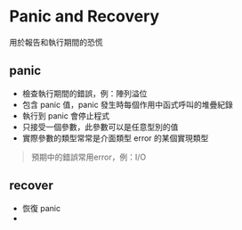 # Panic and Recovery

用於報告和執行期間的恐慌

## panic

* 檢查執行期間的錯誤，例：陣列溢位
* 包含 panic 值，panic 發生時每個作用中函式呼叫的堆疊紀錄
* 執行到 panic 會停止程式
* 只接受一個參數，此參數可以是任意型別的值
* 實際參數的類型常常是介面類型 error 的某個實現類型

> 預期中的錯誤常用error，例：I/O


## recover

* 恢復 panic
* 

